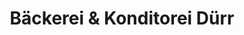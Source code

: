 ---
title: "Bäckerei & Konditorei Dürr"
url: /immenstadt-im-allgaeu/baeckerei-und-konditorei-duerr/
shop: Bäckerei
---